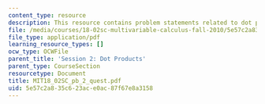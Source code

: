 ```yaml
---
content_type: resource
description: This resource contains problem statements related to dot products.
file: /media/courses/18-02sc-multivariable-calculus-fall-2010/5e57c2a835c623ace0ac87f67e8a3158_MIT18_02SC_pb_2_quest.pdf
file_type: application/pdf
learning_resource_types: []
ocw_type: OCWFile
parent_title: 'Session 2: Dot Products'
parent_type: CourseSection
resourcetype: Document
title: MIT18_02SC_pb_2_quest.pdf
uid: 5e57c2a8-35c6-23ac-e0ac-87f67e8a3158
---
```

